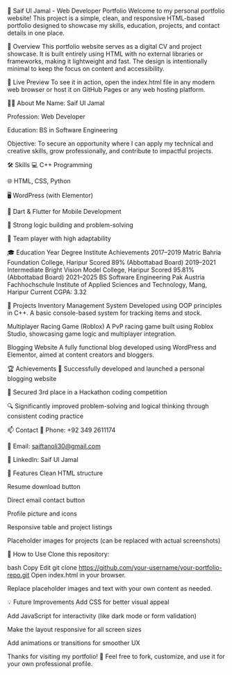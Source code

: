 💼 Saif Ul Jamal - Web Developer Portfolio
Welcome to my personal portfolio website! This project is a simple, clean, and responsive HTML-based portfolio designed to showcase my skills, education, projects, and contact details in one place.

📌 Overview
This portfolio website serves as a digital CV and project showcase. It is built entirely using HTML with no external libraries or frameworks, making it lightweight and fast. The design is intentionally minimal to keep the focus on content and accessibility.

🔗 Live Preview
To see it in action, open the index.html file in any modern web browser or host it on GitHub Pages or any web hosting platform.

🧑‍💻 About Me
Name: Saif Ul Jamal

Profession: Web Developer

Education: BS in Software Engineering

Objective: To secure an opportunity where I can apply my technical and creative skills, grow professionally, and contribute to impactful projects.

🛠️ Skills
💻 C++ Programming

🌐 HTML, CSS, Python

🖥️ WordPress (with Elementor)

📱 Dart & Flutter for Mobile Development

🧠 Strong logic building and problem-solving

🤝 Team player with high adaptability

🎓 Education
Year	Degree	Institute	Achievements
2017–2019	Matric	Bahria Foundation College, Haripur	Scored 89% (Abbottabad Board)
2019–2021	Intermediate	Bright Vision Model College, Haripur	Scored 95.81% (Abbottabad Board)
2021–2025	BS Software Engineering	Pak Austria Fachhochschule Institute of Applied Sciences and Technology, Mang, Haripur	Current CGPA: 3.32

🚀 Projects
Inventory Management System
Developed using OOP principles in C++. A basic console-based system for tracking items and stock.

Multiplayer Racing Game (Roblox)
A PvP racing game built using Roblox Studio, showcasing game logic and multiplayer integration.

Blogging Website
A fully functional blog developed using WordPress and Elementor, aimed at content creators and bloggers.

🏆 Achievements
📝 Successfully developed and launched a personal blogging website

🥉 Secured 3rd place in a Hackathon coding competition

🔍 Significantly improved problem-solving and logical thinking through consistent coding practice

📫 Contact
📱 Phone: +92 349 2611174

📧 Email: saiftanoli30@gmail.com

🔗 LinkedIn: Saif Ul Jamal

📂 Features
Clean HTML structure

Resume download button

Direct email contact button

Profile picture and icons

Responsive table and project listings

Placeholder images for projects (can be replaced with actual screenshots)

📁 How to Use
Clone this repository:

bash
Copy
Edit
git clone https://github.com/your-username/your-portfolio-repo.git
Open index.html in your browser.

Replace placeholder images and text with your own content as needed.

💡 Future Improvements
Add CSS for better visual appeal

Add JavaScript for interactivity (like dark mode or form validation)

Make the layout responsive for all screen sizes

Add animations or transitions for smoother UX

Thanks for visiting my portfolio! 🚀
Feel free to fork, customize, and use it for your own professional profile.
